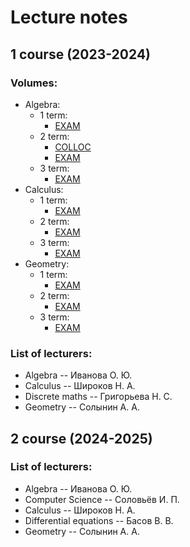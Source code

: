 # Lecture notes
## 1 course (2023-2024)

### Volumes:
- Algebra:
  - 1 term:
    - [EXAM](https://github.com/p-senichenkov/lecture-notes/tree/main/Notes%201%20course/Algebra%20EXAM)
  - 2 term:
    - [COLLOC](https://github.com/p-senichenkov/lecture-notes/tree/main/Notes%201%20course/Algebra%20COLLOC)
    - [EXAM](https://github.com/p-senichenkov/lecture-notes/tree/main/Notes%201%20course/Algebra%20EXAM%202%20term)
  - 3 term:
    - [EXAM](https://github.com/p-senichenkov/lecture-notes/tree/main/Notes%202%20course/Algebra/_EXAM%203%20term)
- Calculus:
  - 1 term:
    - [EXAM](https://github.com/p-senichenkov/lecture-notes/tree/main/Notes%201%20course/Calculus%20EXAM)
  - 2 term:
    - [EXAM](https://github.com/p-senichenkov/lecture-notes/tree/main/Notes%201%20course/Calculus%20EXAM%202%20term)
  - 3 term:
    - [EXAM](https://github.com/p-senichenkov/lecture-notes/tree/main/Notes%202%20course/Calculus/_EXAM%203%20term)
- Geometry:
  - 1 term:
    - [EXAM](https://github.com/p-senichenkov/lecture-notes/tree/main/Notes%201%20course/Geometry%20EXAM)
  - 2 term:
    - [EXAM](https://github.com/p-senichenkov/lecture-notes/tree/main/Notes%201%20course/Geometry%20EXAM%202%20term)
  - 3 term:
    - [EXAM](https://github.com/p-senichenkov/lecture-notes/tree/main/Notes%202%20course/Geometry/_EXAM%203%20term)

### List of lecturers:
- Algebra -- Иванова О. Ю.
- Calculus -- Широков Н. А.
- Discrete maths -- Григорьева Н. С.
- Geometry -- Солынин А. А.

## 2 course (2024-2025)

### List of lecturers:
- Algebra -- Иванова О. Ю.
- Computer Science -- Соловьёв И. П.
- Calculus -- Широков Н. А.
- Differential equations -- Басов В. В.
- Geometry -- Солынин А. А.
